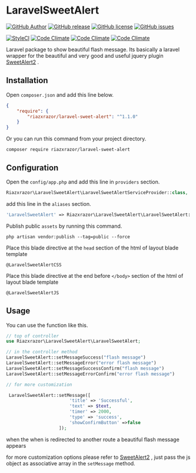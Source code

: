 
# LaravelSweetAlert

[![GitHub Author](https://img.shields.io/badge/author-@riazXrazor-blue.svg?style=flat-square)](https://github.com/riazXrazor)
[![GitHub release](https://img.shields.io/github/release/riazxrazor/laravelsweetalert.svg?style=flat-square)](https://github.com/riazXrazor/LaravelSweetAlert/releases)
[![GitHub license](https://img.shields.io/badge/License-GPL%20v3-blue.svg?style=flat-square)](https://raw.githubusercontent.com/riazXrazor/LaravelSweetAlert/master/LICENSE)
[![GitHub issues](https://img.shields.io/github/issues/riazXrazor/LaravelSweetAlert.svg?style=flat-square)](https://github.com/riazXrazor/LaravelSweetAlert/issues)

[![StyleCI](https://styleci.io/repos/83233450/shield)](https://styleci.io/repos/83233450)
[![Code Climate](https://img.shields.io/codeclimate/github/riazXrazor/LaravelSweetAlert.svg?style=flat-square)](https://codeclimate.com/github/riazXrazor/LaravelSweetAlert)
[![Code Climate](https://img.shields.io/codeclimate/coverage/github/riazXrazor/LaravelSweetAlert.svg?style=flat-square)](https://codeclimate.com/github/riazXrazor/LaravelSweetAlert/coverage)
[![Code Climate](https://img.shields.io/codeclimate/issues/github/riazXrazor/LaravelSweetAlert.svg?style=flat-square)](https://codeclimate.com/github/riazXrazor/LaravelSweetAlert/issues)

Laravel package to show beautiful flash message.
Its basically a laravel wrapper for the beautiful
and very good and useful jquery plugin
[SweetAlert2](https://limonte.github.io/sweetalert2)
.

## Installation

Open `composer.json` and add this line below.

```json
{
    "require": {
        "riazxrazor/laravel-sweet-alert": "^1.1.0"
    }
}
```

Or you can run this command from your project directory.

```console
composer require riazxrazor/laravel-sweet-alert
```

## Configuration

Open the `config/app.php` and add this line in `providers` section.

```php
Riazxrazor\LaravelSweetAlert\LaravelSweetAlertServiceProvider::class,
```

add this line in the `aliases` section.

```php
'LaravelSweetAlert' => Riazxrazor\LaravelSweetAlert\LaravelSweetAlert::class

```

Publish public `assets` by running this command.

```console
php artisan vendor:publish --tag=public --force
```

Place this blade directive at the `head` section of the html of 
layout blade template
```blade
@LaravelSweetAlertCSS
```
Place this blade directive at the end before `</body>` section of the html of 
layout blade template
```blade
@LaravelSweetAlertJS
```

## Usage

You can use the function like this.

```php
// top of controller
use Riazxrazor\LaravelSweetAlert\LaravelSweetAlert;

// in the controller method 
LaravelSweetAlert::setMessageSuccess("flash message")
LaravelSweetAlert::setMessageError("error flash message")
LaravelSweetAlert::setMessageSuccessConfirm("flash message")
LaravelSweetAlert::setMessageErrorConfirm("error flash message")

// for more customization

 LaravelSweetAlert::setMessage([
                        'title' => 'Successful',
                        'text' => $text,
                        'timer' => 2000,
                        'type' => 'success',
                        'showConfirmButton' =>false
                    ]);

```

when the when is redirected to another route
 a beautiful flash message appears
 
 for more customization options please refer to 
[SweetAlert2](https://limonte.github.io/sweetalert2)
, just pass the js object as associative array in the
`setMessage` method. 
